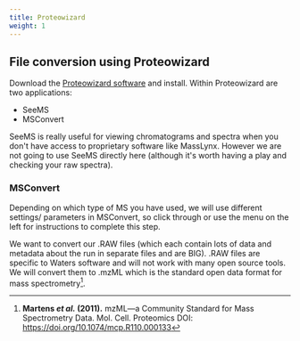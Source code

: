 ```yaml
---
title: Proteowizard
weight: 1
---
```


## File conversion using Proteowizard

Download the [Proteowizard software]() and install. Within Proteowizard are two applications:

* SeeMS
* MSConvert

SeeMS is really useful for viewing chromatograms and spectra when you don't have access to proprietary software like MassLynx. However we are not going to
use SeeMS directly here (although it's worth having a play and checking your raw spectra).

### MSConvert

Depending on which type of MS you have used, we will use different settings/ parameters in MSConvert, so click through or use the menu on the left for instructions to complete this step.

We want to convert our .RAW files (which each contain lots of data and metadata about the run in separate files and are BIG). .RAW files are specific to Waters software and will not work with many open source tools. We will convert them to .mzML which is the standard open data format for mass spectrometry[^1]. 

[^1]:**Martens *et al.* (2011).** mzML—a Community Standard for Mass Spectrometry Data. Mol. Cell. Proteomics DOI: https://doi.org/10.1074/mcp.R110.000133 
